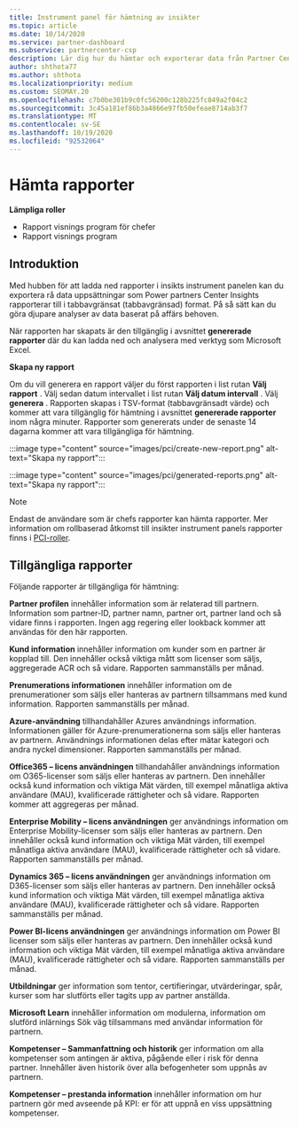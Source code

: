 ```yaml
---
title: Instrument panel för hämtning av insikter
ms.topic: article
ms.date: 10/14/2020
ms.service: partner-dashboard
ms.subservice: partnercenter-csp
description: Lär dig hur du hämtar och exporterar data från Partner Center Unified repor ting Dashboard och från Partner Center Insights-rapporter.
author: shthota77
ms.author: shthota
ms.localizationpriority: medium
ms.custom: SEOMAY.20
ms.openlocfilehash: c7b0be301b9c0fc56200c128b225fc849a2f04c2
ms.sourcegitcommit: 3c45a181ef86b3a4866e97fb50efeae8714ab3f7
ms.translationtype: MT
ms.contentlocale: sv-SE
ms.lasthandoff: 10/19/2020
ms.locfileid: "92532064"
---
```

# <a name="download-reports"></a>Hämta rapporter

**Lämpliga roller**
- Rapport visnings program för chefer
- Rapport visnings program

## <a name="introduction"></a>Introduktion

Med hubben för att ladda ned rapporter i insikts instrument panelen kan du exportera rå data uppsättningar som Power partners Center Insights rapporterar till i tabbavgränsat (tabbavgränsad) format. På så sätt kan du göra djupare analyser av data baserat på affärs behoven.

När rapporten har skapats är den tillgänglig i avsnittet **genererade rapporter** där du kan ladda ned och analysera med verktyg som Microsoft Excel.

**Skapa ny rapport**

Om du vill generera en rapport väljer du först rapporten i list rutan **Välj rapport** . Välj sedan datum intervallet i list rutan **Välj datum intervall** . Välj **generera** . Rapporten skapas i TSV-format (tabbavgränsadt värde) och kommer att vara tillgänglig för hämtning i avsnittet **genererade rapporter** inom några minuter. Rapporter som genererats under de senaste 14 dagarna kommer att vara tillgängliga för hämtning.

:::image type="content" source="images/pci/create-new-report.png" alt-text="Skapa ny rapport":::

:::image type="content" source="images/pci/generated-reports.png" alt-text="Skapa ny rapport":::

>[!NOTE] 
>Endast de användare som är chefs rapporter kan hämta rapporter. Mer information om rollbaserad åtkomst till insikter instrument panels rapporter finns i [PCI-roller](pci-roles.md). 

## <a name="available-reports"></a>Tillgängliga rapporter

Följande rapporter är tillgängliga för hämtning:

**Partner profilen** innehåller information som är relaterad till partnern. Information som partner-ID, partner namn, partner ort, partner land och så vidare finns i rapporten. Ingen agg regering eller lookback kommer att användas för den här rapporten.

**Kund information** innehåller information om kunder som en partner är kopplad till. Den innehåller också viktiga mått som licenser som säljs, aggregerade ACR och så vidare. Rapporten sammanställs per månad.

**Prenumerations informationen** innehåller information om de prenumerationer som säljs eller hanteras av partnern tillsammans med kund information. Rapporten sammanställs per månad.

**Azure-användning** tillhandahåller Azures användnings information. Informationen gäller för Azure-prenumerationerna som säljs eller hanteras av partnern. Användnings informationen delas efter mätar kategori och andra nyckel dimensioner. Rapporten sammanställs per månad.

**Office365 – licens användningen** tillhandahåller användnings information om O365-licenser som säljs eller hanteras av partnern. Den innehåller också kund information och viktiga Mät värden, till exempel månatliga aktiva användare (MAU), kvalificerade rättigheter och så vidare. Rapporten kommer att aggregeras per månad.

**Enterprise Mobility – licens användningen**  ger användnings information om Enterprise Mobility-licenser som säljs eller hanteras av partnern. Den innehåller också kund information och viktiga Mät värden, till exempel månatliga aktiva användare (MAU), kvalificerade rättigheter och så vidare. Rapporten sammanställs per månad.

**Dynamics 365 – licens användningen** ger användnings information om D365-licenser som säljs eller hanteras av partnern. Den innehåller också kund information och viktiga Mät värden, till exempel månatliga aktiva användare (MAU), kvalificerade rättigheter och så vidare. Rapporten sammanställs per månad.

**Power BI-licens användningen** ger användnings information om Power BI licenser som säljs eller hanteras av partnern. Den innehåller också kund information och viktiga Mät värden, till exempel månatliga aktiva användare (MAU), kvalificerade rättigheter och så vidare. Rapporten sammanställs per månad.

**Utbildningar** ger information som tentor, certifieringar, utvärderingar, spår, kurser som har slutförts eller tagits upp av partner anställda.

**Microsoft Learn** innehåller information om modulerna, information om slutförd inlärnings Sök väg tillsammans med användar information för partnern.

**Kompetenser – Sammanfattning och historik** ger information om alla kompetenser som antingen är aktiva, pågående eller i risk för denna partner. Innehåller även historik över alla befogenheter som uppnås av partnern.

**Kompetenser – prestanda information** innehåller information om hur partnern gör med avseende på KPI: er för att uppnå en viss uppsättning kompetenser.

